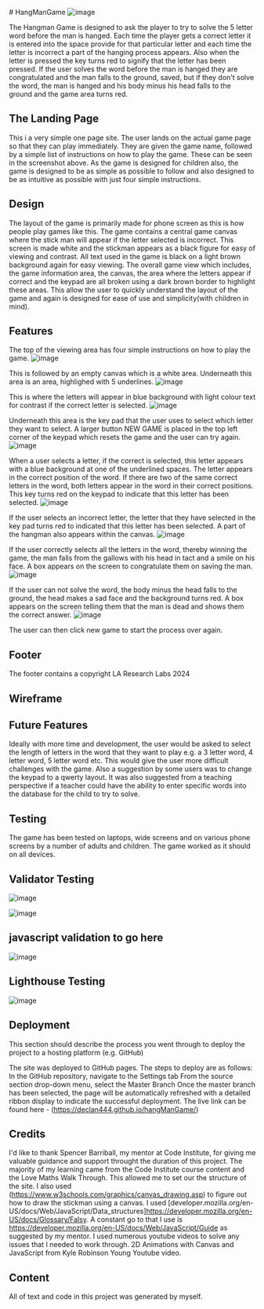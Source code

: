 ﻿﻿# HangManGame 
![image](https://github.com/Declan444/hangManGame/assets/119152450/771e4edc-71de-42b5-a09f-2a95a52d731d)

The Hangman Game is designed to ask the player to try to solve the 5 letter word before the man is hanged. Each time the player gets a correct letter it is entered into the space provide for that particular letter and each time the letter is incorrect a part of the hanging process appears. Also when the letter is pressed the key turns red to signify that the letter has been pressed. If the user solves the word before the man is hanged they are congratulated and the man falls to the ground, saved, but if they don't solve the word, the man is hanged and his body minus his head falls to the ground and the game area turns red.

## The Landing Page
This i a very simple one page site. The user lands on the actual game page so that they can play immediately. They are given the game name, followed by a simple list of instructions on how to play the game. These can be seen in the screenshot above. As the game is designed for children also, the game is designed to be as simple as possible to follow and also designed to be as intuitive as possible with just four simple instructions. 

## Design
The layout of the game is primarily made for phone screen as this is how people play games like this. The game contains a central game canvas where the stick man will appear if the letter selected is incorrect. This screen is made white and the stickman appears as a black figure for easy of viewing and contrast. All text used in the game is black on a light brown background again for easy viewing. The overall game view which includes, the game information area, the canvas, the area where the letters appear if correct and the keypad are all broken using a dark brown border to highlight these areas. This allow the user to quickly understand the layout of the game and again is designed for ease of use and simplicity(with children in mind).

## Features

The top of the viewing area has four simple instructions on how to play the game. 
![image](https://github.com/Declan444/hangManGame/assets/119152450/23ca8b67-3226-41b6-9799-17ac3a5b6e9f)

This is followed by an empty canvas which is a white area. Underneath this area is an area, highlighed with 5 underlines. 
![image](https://github.com/Declan444/hangManGame/assets/119152450/cd32b133-0d66-485e-b8e0-9a11f9fad601)

This is where the letters will appear in blue background with light colour text for contrast if the correct letter is selected.
![image](https://github.com/Declan444/hangManGame/assets/119152450/5eb58856-4ca0-4aeb-b13a-edb7b550d51c)

Underneath this area is the key pad that the user uses to select which letter they want to select. A larger button NEW GAME is placed in the top left corner of the keypad which resets the game and the user can try again. 
![image](https://github.com/Declan444/hangManGame/assets/119152450/faca6624-67ec-4045-9e81-88b997f4d070)


When a user selects a letter, if the correct is selected, this letter appears with a blue background at one of the underlined spaces. The letter appears in the correct position of the word. If there are two of the same correct letters in the word, both letters appear in the word in their correct positions. This key turns red on the keypad to indicate that this letter has been selected.
![image](https://github.com/Declan444/hangManGame/assets/119152450/1f08f9c2-970d-40f9-9c1c-f6c71626f6d8)



If the user selects an incorrect letter, the letter that they have selected in the key pad turns red to indicated that this letter has been selected. A part of the hangman also appears within the canvas. 
![image](https://github.com/Declan444/hangManGame/assets/119152450/b5995305-5ad3-436b-a20d-f2b63a58f7ce)

If the user correctly selects all the letters in the word, thereby winning the game, the man falls from the gallows with his head in tact and a smile on his face. A box appears on the screen to congratulate them on saving the man.
![image](https://github.com/Declan444/hangManGame/assets/119152450/6848d439-ecdd-483e-be4a-9f81a5deefd5)

If the user can not solve the word,  the body minus the head falls to the ground, the head makes a sad face and the background turns red. A box appears on the screen telling them that the man is dead and shows them the correct answer.
![image](https://github.com/Declan444/hangManGame/assets/119152450/84301f5a-53e5-4f8c-98c5-6279fc03ae3d)

The user can then click new game to start the process over again.

## Footer

The footer contains a copyright LA Research Labs 2024

## Wireframe

## Future Features
Ideally with more time and development, the user would be asked to select the length of letters in the word that they want to play e.g. a 3 letter word, 4 letter word, 5 letter word etc. This would give the user more difficult challenges with the game. Also a suggestion by some users was to change the keypad to a qwerty layout. It was also suggested from a teaching perspective if a teacher could have the ability to enter specific words into the database for the child to try to solve. 

## Testing
The game has been tested on laptops, wide screens and on various phone screens by a number of adults and children. The game worked as it should on all devices. 

## Validator Testing

![image](https://github.com/Declan444/hangManGame/assets/119152450/a7ca77dd-bcd7-4a3d-b301-dbe1ca896b54)



![image](https://github.com/Declan444/hangManGame/assets/119152450/a4d51274-6e2c-4fad-adaa-43e85c7cbc6a)

## javascript validation to go here
![image](https://github.com/Declan444/hangManGame/assets/119152450/886885c4-8913-4120-9dad-146ec21ac250)


## Lighthouse Testing

![image](https://github.com/Declan444/hangManGame/assets/119152450/c63608fb-20ea-4b29-9097-7d3f30327671)

## Deployment
This section should describe the process you went through to deploy the project to a hosting platform (e.g. GitHub)

The site was deployed to GitHub pages. The steps to deploy are as follows:
In the GitHub repository, navigate to the Settings tab
From the source section drop-down menu, select the Master Branch
Once the master branch has been selected, the page will be automatically refreshed with a detailed ribbon display to indicate the successful deployment. The live link can be found here - (https://declan444.github.io/hangManGame/)

## Credits
I'd like to thank Spencer Barriball, my mentor at Code Institute, for giving me valuable guidance and support throught the duration of this project. The majority of my learning came from the Code Institute course content and the Love Maths Walk Through. This allowed me to set our the structure of the site. I also used  (https://www.w3schools.com/graphics/canvas_drawing.asp) to figure out how to draw the stickman using a canvas. I used [developer.mozilla.org/en-US/docs/Web/JavaScript/Data_structures]https://developer.mozilla.org/en-US/docs/Glossary/Falsy. A constant go to that I use is https://developer.mozilla.org/en-US/docs/Web/JavaScript/Guide as suggested by my mentor. I used numerous youtube videos to solve any issues that I needed to work through.
2D Animations with Canvas and JavaScript  from Kyle Robinson Young Youtube video.

## Content
All of text and code in this project was generated by myself.





